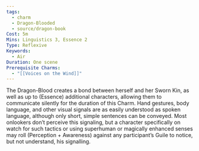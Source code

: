 ```yaml
---
tags:
  - charm
  - Dragon-Blooded
  - source/dragon-book
Cost: 5m
Mins: Linguistics 3, Essence 2
Type: Reflexive
Keywords:
  - Air
Duration: One scene
Prerequisite Charms:
  - "[[Voices on the Wind]]"
---
```

The Dragon-Blood creates a bond between herself and her Sworn Kin, as well as up to (Essence) additional characters, allowing them to communicate silently for the duration of this Charm. Hand gestures, body language, and other visual signals are as easily understood as spoken language, although only short, simple sentences can be conveyed. Most onlookers don’t perceive this signaling, but a character specifically on watch for such tactics or using superhuman or magically enhanced senses may roll (Perception + Awareness) against any participant’s Guile to notice, but not understand, his signalling.